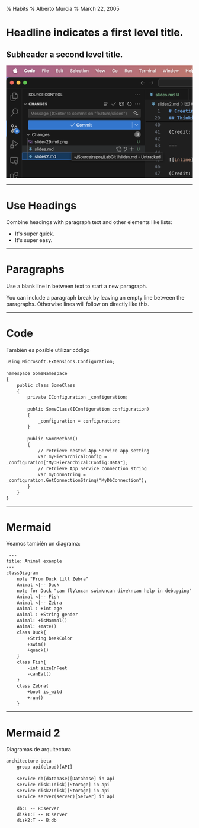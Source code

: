 % Habits
% Alberto Murcia
% March 22, 2005

# Headline indicates a first level title.

## Subheader a second level title.

![inline](imagen1.png)

---

# Use Headings

Combine headings with paragraph text and other elements like lists:

- It's super quick.
- It's super easy.

---

# Paragraphs

Use a blank line in between text to start a new paragraph.

You can include a paragraph break by leaving an empty line between the paragraphs.
Otherwise lines will follow on directly like this.

---

# Code

También es posible utilizar código

```
using Microsoft.Extensions.Configuration;

namespace SomeNamespace 
{
    public class SomeClass
    {
        private IConfiguration _configuration;
    
        public SomeClass(IConfiguration configuration)
        {
            _configuration = configuration;
        }
    
        public SomeMethod()
        {
            // retrieve nested App Service app setting
            var myHierarchicalConfig = _configuration["My:Hierarchical:Config:Data"];
            // retrieve App Service connection string
            var myConnString = _configuration.GetConnectionString("MyDbConnection");
        }
    }
}
```

---

# Mermaid

Veamos también un diagrama:

```mermaid
 ---
title: Animal example
---
classDiagram
    note "From Duck till Zebra"
    Animal <|-- Duck
    note for Duck "can fly\ncan swim\ncan dive\ncan help in debugging"
    Animal <|-- Fish
    Animal <|-- Zebra
    Animal : +int age
    Animal : +String gender
    Animal: +isMammal()
    Animal: +mate()
    class Duck{
        +String beakColor
        +swim()
        +quack()
    }
    class Fish{
        -int sizeInFeet
        -canEat()
    }
    class Zebra{
        +bool is_wild
        +run()
    }

```

---

# Mermaid 2

Diagramas de arquitectura

```mermaid
architecture-beta
    group api(cloud)[API]

    service db(database)[Database] in api
    service disk1(disk)[Storage] in api
    service disk2(disk)[Storage] in api
    service server(server)[Server] in api

    db:L -- R:server
    disk1:T -- B:server
    disk2:T -- B:db
``` 

